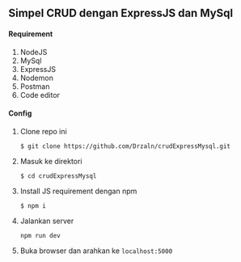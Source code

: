 ## Simpel CRUD dengan ExpressJS dan MySql

#### Requirement
1. NodeJS
2. MySql
3. ExpressJS
4. Nodemon
5. Postman
6. Code editor

#### Config

1. Clone repo ini
    ```
    $ git clone https://github.com/Drzaln/crudExpressMysql.git
    ```
2. Masuk ke direktori
   ```
   $ cd crudExpressMysql
   ```
3. Install JS requirement dengan npm
   ```
   $ npm i
   ```
4. Jalankan server
   ```
   npm run dev
   ```
5. Buka browser dan arahkan ke `localhost:5000`